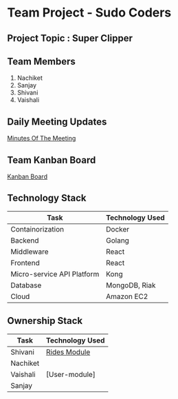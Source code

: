 # Team Project - Sudo Coders

## Project Topic : Super Clipper

## Team Members
1. Nachiket
2. Sanjay
3. Shivani
4. Vaishali


## Daily Meeting Updates
[Minutes Of The Meeting](https://github.com/nguyensjsu/fa18-281-sudo-coders/blob/master/MinutesOfTheMeeting.md)

## Team Kanban Board
[Kanban Board](https://github.com/nguyensjsu/fa18-281-sudo-coders/projects/1)


## Technology Stack


| Task         | Technology Used | 
|------------------|---------------|
| Containorization | Docker        | 
|        Backend          |    Golang           |
|           Middleware       |         React     | 
| Frontend | React|
|Micro-service API Platform|Kong|
|Database| MongoDB, Riak|
|Cloud| Amazon EC2|

## Ownership Stack

| Task         | Technology Used | 
|------------------|---------------|
| Shivani | [Rides Module](https://github.com/nguyensjsu/fa18-281-sudo-coders/tree/master/shivani)       | 
|        Nachiket         |             |
| Vaishali|[User-module]     |            | 
| Sanjay | |
